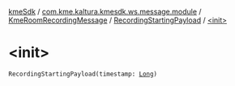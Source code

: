 [kmeSdk](../../../index.md) / [com.kme.kaltura.kmesdk.ws.message.module](../../index.md) / [KmeRoomRecordingMessage](../index.md) / [RecordingStartingPayload](index.md) / [&lt;init&gt;](./-init-.md)

# &lt;init&gt;

`RecordingStartingPayload(timestamp: `[`Long`](https://kotlinlang.org/api/latest/jvm/stdlib/kotlin/-long/index.html)`)`